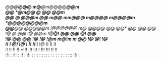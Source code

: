                                                                       
*@@@***@@@ m@***@m@*@@@***@@m                                         
  @@    *@m@@    *@  @@   *@@m                                        
  @@   @  *@@@m      @@   m@@    mm@*@@  m@@*@@   m@@*@@m *@@@@@@@@m  
  @@**@@    *@@@@@m  !@@@@@@    m@*   @@@@*  @@  @@*   *@@  @@    @@  
  !@   @        *@@  !@  @@m    !@******@!       @@     @@  @!    @@  
  !@      @@     @@  !@   *!@   !@m    m@!m    m @@     !@  @!    !@  
  !!      !     *@!  !@  ! !!   !!******!!       !@     !!  !!    !!  
  :!      !!     !!  !!   *!!!  :!!     !:!    ! !!!   !!!  !!    !!  
:!: :     :!: : :! : :!:  : : :  : : ::  : : :    : : : : : :::  :!: :
                                                                      
                                                                      
